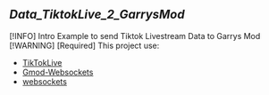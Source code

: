 **_Data_TiktokLive_2_GarrysMod_**
-
[!INFO]
Intro
Example to send Tiktok Livestream Data to Garrys Mod
[!WARNING]
[Required] 
This project use:
- [TikTokLive](https://github.com/isaackogan/TikTokLive)
- [Gmod-Websockets](https://github.com/HunterNL/Gmod-Websockets)
- [websockets](https://developer.mozilla.org/en-US/docs/Web/API/WebSockets_API)


